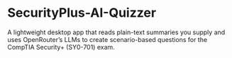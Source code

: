 # SecurityPlus-AI-Quizzer
A lightweight desktop app that reads plain-text summaries you supply and uses OpenRouter’s LLMs to create scenario-based questions for the CompTIA Security+ (SY0-701) exam.
